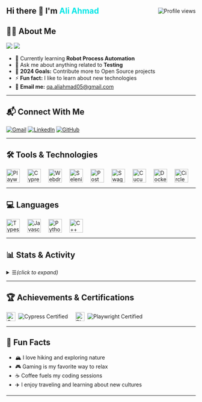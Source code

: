 <div style="display: flex; align-items: center; justify-content: space-between;">
  <h2 style="margin: 0;">Hi there 👋 I'm <span style="color:#00e6e6">Ali Ahmad</span></h2>
  <img src="https://komarev.com/ghpvc/?username=aliaurangzaib05&color=yellow&style=for-the-badge&abbreviated=true" alt="Profile views" />
</div>

## 🧑‍💻 About Me

<img src="https://img.shields.io/badge/QA%20Automation%20Engineer-ff6e96?style=for-the-badge" /> <img src="https://img.shields.io/badge/6%2B%20Years%20Experience-282a36?style=for-the-badge&logo=github" />

- 🌱 Currently learning **Robot Process Automation**
- 💬 Ask me about anything related to **Testing**
- 🥅 **2024 Goals:** Contribute more to Open Source projects
- ⚡ **Fun fact:** I like to learn about new technologies
- 📧 **Email me:** [qa.aliahmad05@gmail.com][Gmail]

---

## 📬 Connect With Me

<a href="mailto:qa.aliahmad05@gmail.com"><img src="https://img.shields.io/badge/Gmail-D14836?style=for-the-badge&logo=gmail&logoColor=white" alt="Gmail" /></a>
<a href="https://www.linkedin.com/in/ali-ahmad-qa/"><img src="https://img.shields.io/badge/LinkedIn-0077B5?style=for-the-badge&logo=linkedin&logoColor=white" alt="LinkedIn" /></a>
<a href="https://github.com/qa-ali"><img src="https://img.shields.io/badge/GitHub-282a36?style=for-the-badge&logo=github&logoColor=white" alt="GitHub" /></a>

---

## 🛠️ Tools & Technologies

<div style="display: flex; gap: 20px; flex-wrap: wrap; align-items: center;">
  <img alt="Playwright" width="36px" src="https://playwright.dev/img/playwright-logo.svg" />
  <img alt="Cypress" width="36px" src="https://avatars.githubusercontent.com/u/8908513?s=48&v=4" />
  <img alt="WebdriverIO" width="36px" src="https://avatars.githubusercontent.com/u/6512473?s=48&v=4" />
  <img alt="Selenium" width="36px" src="https://avatars.githubusercontent.com/u/983927?s=48&v=4" />
  <img alt="Postman" width="36px" src="https://avatars.githubusercontent.com/u/10251060?s=200&v=4" />
  <img alt="Swagger" width="36px" src="https://avatars.githubusercontent.com/u/7658037?s=200&v=4" />
  <img alt="Cucumber" width="36px" src="https://avatars.githubusercontent.com/u/320565?s=48&v=4" />
  <img alt="Docker" width="36px" src="https://avatars.githubusercontent.com/u/5429470?s=200&v=4" />
  <img alt="CircleCI" width="36px" src="https://avatars.githubusercontent.com/u/1231870?s=200&v=4" />
</div>

---

## 💻 Languages

<div style="display: flex; gap: 20px; flex-wrap: wrap; align-items: center;">
  <img alt="Typescript" width="36px" src="https://cdn.fosstodon.org/accounts/avatars/110/470/955/844/953/946/original/48448b5649f31299.png" />
  <img alt="Javascript" width="36px" src="https://upload.wikimedia.org/wikipedia/commons/thumb/6/6a/JavaScript-logo.png/800px-JavaScript-logo.png" />
  <img alt="Python" width="36px" src="https://avatars.githubusercontent.com/u/1525981?s=200&v=4" />
  <img alt="C++" width="36px" src="https://upload.wikimedia.org/wikipedia/commons/thumb/1/18/ISO_C%2B%2B_Logo.svg/640px-ISO_C%2B%2B_Logo.svg.png" />
</div>

---

## 📊 Stats & Activity

<details>
  <summary>☰<em>(click to expand)</em></summary>
  <br />
  <h3 style="color: #ff6e96; margin-bottom: 10px;">✨ My GitHub Stats ✨</h3>
  <p style="color: #f8f8f2; font-size: 16px; margin-bottom: 20px;">A quick look at my open source journey and favorite languages!</p>
  <div style="display: flex; gap: 40px;">
    <div style="box-shadow: 0 4px 24px rgba(0,0,0,0.15); border-radius: 12px; overflow: hidden; background: #23272e; padding: 12px;">
      <img height="160" src="https://github-readme-stats.vercel.app/api?username=qa-ali&show_icons=true&theme=dracula" />
    </div>
    <div style="box-shadow: 0 4px 24px rgba(0,0,0,0.15); border-radius: 12px; overflow: hidden; background: #23272e; padding: 12px;">
      <img height="160" src="https://github-readme-stats.vercel.app/api/top-langs?username=qa-ali&layout=compact&langs_count=8&card_width=320&bg_color=282a36&title_color=ff6e96&text_color=f8f8f2" />
    </div>
  </div>
</details>

---

## 🏆 Achievements & Certifications

<div style="display: flex; gap: 20px; align-items: center; flex-wrap: wrap;">
  <div style="display: flex; align-items: center; gap: 8px;">
    <img src="https://www.cypress.io/favicon.svg" alt="Cypress Logo" width="24" height="24" style="vertical-align: middle;" />
    <img src="https://img.shields.io/badge/CYPRESS%20CERTIFIED-06B6D4?style=for-the-badge" alt="Cypress Certified" />
  </div>
  <div style="display: flex; align-items: center; gap: 8px;">
    <img src="https://playwright.dev/img/playwright-logo.svg" alt="Playwright Logo" width="24" height="24" style="vertical-align: middle;" />
    <img src="https://img.shields.io/badge/PLAYWRIGHT%20CERTIFIED-2EAD33?style=for-the-badge" alt="Playwright Certified" />
  </div>
</div>

---

## 🎉 Fun Facts

- 🏔️ I love hiking and exploring nature
- 🎮 Gaming is my favorite way to relax
- ☕ Coffee fuels my coding sessions
- ✈️ I enjoy traveling and learning about new cultures

---

[Gmail]: mailto:qa.aliahmad05@gmail.com

<!--
-->

[Playwright]: https://playwright.dev/
[Cypress]: https://www.cypress.io/
[WebdriverIO]: https://webdriver.io/
[Selenium]: https://www.selenium.dev/
[Postman]: https://www.postman.com/
[Swagger]: https://swagger.io/
[Cucumber]: https://cucumber.io/
[Docker]: https://www.docker.com/
[CircleCI]: https://circleci.com/

<!--
-->

[Typescript]: https://www.typescriptlang.org/
[Javascript]: https://developer.mozilla.org/en-US/docs/Web/JavaScript
[Python]: https://www.python.org/
[C++]: https://cplusplus.com/
